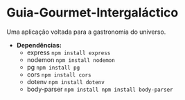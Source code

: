 # Guia-Gourmet-Intergaláctico
Uma aplicação voltada para a gastronomia do universo.
 * **Dependências:**
     * express
    ``` npm install express ```
    * nodemon
    ``` npm install nodemon ```
    * pg
    ``` npm install pg ```
    * cors
    ``` npm install cors ```
    * dotenv
    ``` npm install dotenv ```
    * body-parser
    ``` npm install npm install body-parser ```


